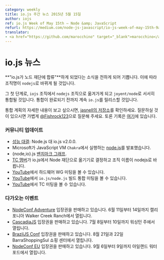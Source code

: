 ```yaml
---
category: weekly
title: io.js 주간 뉴스 2015년 5월 15일
author: iojs
ref: io.js Week of May 15th — Node &amp; JavaScript
refurl: https://medium.com/node-js-javascript/io-js-week-of-may-15th-9ada45bd8a28
translator:
- <a href="https://github.com/marocchino" target="_blank">marocchino</a>
---
```


<!--
# io.js News

We are happy to announce this news, **"io.js decides to join the Node Foundation"**. And our organization name will be renamed `nodejs`.

As a first step, we will move from `iojs` organization to `nodejs` organization and will converge `joyent/node` gradually. We will continue to release `io.js` until the convergence have done.

If you would like to see the convergence plan in detail, please check it at [jasnell repo](https://github.com/jasnell/dev-policy/blob/master/convergence.md). When you would like to ask questions, feel free to ask [@Fishrock123](mailto:fishrock123@rocketmail.com). The discussion log is [here](https://github.com/nodejs/node/issues/1664). 
-->

# io.js 뉴스

**"io.js가 노드 재단에 합류"**하게 되었다는 소식을 전하게 되어 기쁩니다. 이에 따라 조직명이 `nodejs`로 바뀌게 될 것입니다.

그 첫 단계로, `iojs` 조직에서 `nodejs` 조직으로 옮겨가게 되고 `joyent/node`로 서서히 통합될 것입니다. 통합이 완료되기 전까지 계속 `io.js`를 릴리스할 것입니다.

통합 계획의 자세한 내용이 보고 싶으시면, [jasnell의 저장소](https://github.com/jasnell/dev-policy/blob/master/convergence.md)를 확인하세요. 질문하실 것이 있으시면 가볍게 [@Fishrock123](mailto:fishrock123@rocketmail.com)으로 질문해 주세요. 토론 기록은 [여기](https://github.com/nodejs/node/issues/1664)에 있습니다.

<!--
### Community Updates

* [Performance Showdown](https://raygun.io/blog/2015/05/performance-showdown-node-js-vs-io-js-v2-0-0/): Node.js vs. io.js v2.0.0.
* Microsoft has [node.js](https://github.com/Microsoft/node) running on their JavaScript VM `Chakra`.
* {node,io}.js [benchmark graphs](http://thlorenz.com/benchgraph/).
* [TC members](https://twitter.com/rvagg/status/598605393636429825) decide to move io.js to Node Foundation and the organization name will be renamed nodejs.
* Hardware WG Meeting on [YouTube](https://www.youtube.com/watch?v=EFJVMGRtDWE).
* `io.js/node.js` Build Convergence Meeting on [YouTube](https://www.youtube.com/watch?v=8dxkM9vHmrY).
* TC Meeting on [YouTube](https://www.youtube.com/watch?v=UbYiFLf7MpU).
-->

### 커뮤니티 업데이트

* [성능 대결](https://raygun.io/blog/2015/05/performance-showdown-node-js-vs-io-js-v2-0-0/): Node.js 대 io.js v2.0.0.
* Microsoft가 JavaScript VM `Chakra`에서 실행하는 [node.js](https://github.com/Microsoft/node)를 발표했습니다.
* {node,io}.js [밴치마크 그래프](http://thlorenz.com/benchgraph/).
* [TC 맴버](https://twitter.com/rvagg/status/598605393636429825)가 io.js에서 Node 재단으로 옮기기로 결정하고 조직 이름이 nodejs로 바뀝니다.
* [YouTube](https://www.youtube.com/watch?v=EFJVMGRtDWE)에서 하드웨어 WG 미팅을 볼 수 있습니다.
* [YouTube](https://www.youtube.com/watch?v=8dxkM9vHmrY)에서 `io.js/node.js` 빌드 통합 미팅을 볼 수 있습니다.
* [YouTube](https://www.youtube.com/watch?v=UbYiFLf7MpU)에서 TC 미팅을 볼 수 있습니다.

<!--
### Upcoming Events

* [NodeConf Adventure](http://nodeconf.com/) tickets are on sale, June 11th - 14th at Walker Creek Ranch, CA
* [CascadiaJS](http://2015.cascadiajs.com/) tickets are on sale, July 8th - 10th at Washington State
* [BrazilJS Conf](http://braziljs.com.br/) tickets are on sale, August 21st - 22nd at Shopping Center BarraShoppingSul
* [NodeConf EU](http://nodeconf.eu/) tickets are on sale, September 6th - 9th at Waterford, Ireland
-->

### 다가오는 이벤트

* [NodeConf Adventure](http://nodeconf.com/) 입장권을 판매하고 있습니다. 6월 11일부터 14일까지 캘리포니아 Walker Creek Ranch에서 열립니다.
* [CascadiaJS](http://2015.cascadiajs.com/) 입장권을 판매하고 있습니다. 7월 8일부터 10일까지 워싱턴 주에서 열립니다.
* [BrazilJS Conf](http://braziljs.com.br/) 입장권을 판매하고 있습니다. 8월 21일과 22일 BarraShoppingSul 쇼핑 센터에서 열립니다.
* [NodeConf EU](http://nodeconf.eu/) 입장권을 판매하고 있습니다. 9월 6일부터 9일까지 아일랜드 워터포드에서 열립니다.
